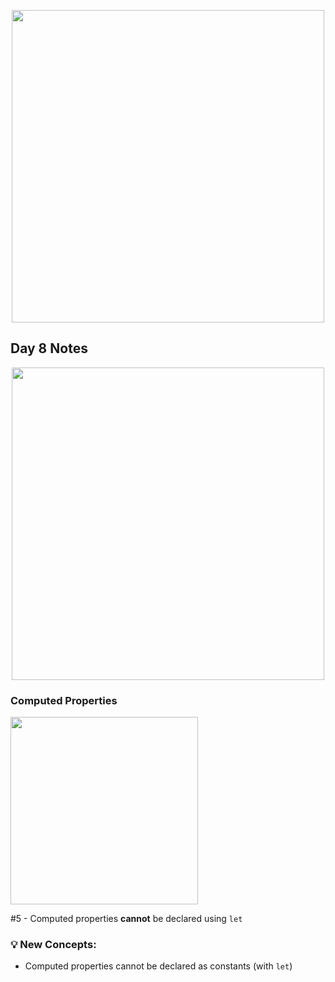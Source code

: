 <p align="center"><img src="https://github.com/neilhiddink/HwS/blob/1aff6f6451bfbef908e80d071cde9f3f30158242/00.%20Resources/banner-100.png" width="500"></p>

## Day 8 Notes

<p align="center"><img src="https://github.com/neilhiddink/100DaysOfSwift/blob/master/01.%20Days%201-12/008.%20Structs%20(Part%201)/Tests/00.%20Day%208%20Progress%202-8-19.png" width="500"></p>

### Computed Properties

<img src="https://github.com/neilhiddink/100DaysOfSwift/blob/master/01.%20Days%201-12/008.%20Structs%20(Part%201)/Tests/02.%20Computed%20Properties%202-8-19.png" width="300">

#5 - Computed properties **cannot** be declared using `let`

### 💡 New Concepts:

- Computed properties cannot be declared as constants (with `let`)
